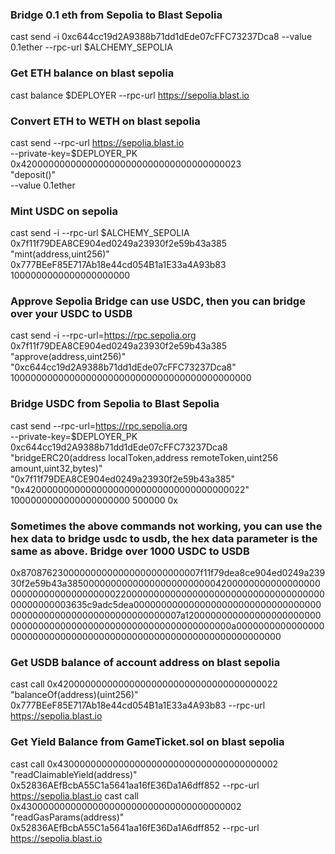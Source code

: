 ### Bridge 0.1 eth from Sepolia to Blast Sepolia

cast send -i 0xc644cc19d2A9388b71dd1dEde07cFFC73237Dca8 --value 0.1ether --rpc-url $ALCHEMY_SEPOLIA

### Get ETH balance on blast sepolia

cast balance $DEPLOYER --rpc-url https://sepolia.blast.io

### Convert ETH to WETH on blast sepolia

cast send --rpc-url https://sepolia.blast.io \
 --private-key=$DEPLOYER_PK \
 0x4200000000000000000000000000000000000023 \
 "deposit()" \
 --value 0.1ether

### Mint USDC on sepolia

cast send -i --rpc-url $ALCHEMY_SEPOLIA \
 0x7f11f79DEA8CE904ed0249a23930f2e59b43a385 \
 "mint(address,uint256)" 0x777BEeF85E717Ab18e44cd054B1a1E33a4A93b83 1000000000000000000000

### Approve Sepolia Bridge can use USDC, then you can bridge over your USDC to USDB

cast send -i --rpc-url=https://rpc.sepolia.org \
 0x7f11f79DEA8CE904ed0249a23930f2e59b43a385 \
 "approve(address,uint256)" "0xc644cc19d2A9388b71dd1dEde07cFFC73237Dca8" 10000000000000000000000000000000000000000000

### Bridge USDC from Sepolia to Blast Sepolia

cast send --rpc-url=https://rpc.sepolia.org \
 --private-key=$DEPLOYER_PK \
 0xc644cc19d2A9388b71dd1dEde07cFFC73237Dca8 \
 "bridgeERC20(address localToken,address remoteToken,uint256 amount,uint32,bytes)" \
 "0x7f11f79DEA8CE904ed0249a23930f2e59b43a385" \
 "0x4200000000000000000000000000000000000022" \
 1000000000000000000000 500000 0x

### Sometimes the above commands not working, you can use the hex data to bridge usdc to usdb, the hex data parameter is the same as above. Bridge over 1000 USDC to USDB

0x870876230000000000000000000000007f11f79dea8ce904ed0249a23930f2e59b43a385000000000000000000000000420000000000000000000000000000000000002200000000000000000000000000000000000000000000003635c9adc5dea00000000000000000000000000000000000000000000000000000000000000007a12000000000000000000000000000000000000000000000000000000000000000a00000000000000000000000000000000000000000000000000000000000000000

### Get USDB balance of account address on blast sepolia

cast call 0x4200000000000000000000000000000000000022 "balanceOf(address)(uint256)" 0x777BEeF85E717Ab18e44cd054B1a1E33a4A93b83 --rpc-url https://sepolia.blast.io

### Get Yield Balance from GameTicket.sol on blast sepolia

cast call 0x4300000000000000000000000000000000000002 "readClaimableYield(address)" 0x52836AEfBcbA55C1a5641aa16fE36Da1A6dff852 --rpc-url https://sepolia.blast.io
cast call 0x4300000000000000000000000000000000000002 "readGasParams(address)" 0x52836AEfBcbA55C1a5641aa16fE36Da1A6dff852 --rpc-url https://sepolia.blast.io
